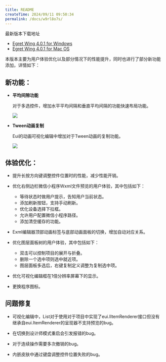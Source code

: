 ```yaml
---
title: README
createTime: 2024/09/11 09:50:34
permalink: /docs/w9rl8o7s/
---
```

最新版本下载地址

- [Egret Wing 4.0.1 for Windows](http://tool.egret-labs.org/EgretWing/electron/EgretWing-v4.0.1.exe?d=0707)
- [Egret Wing 4.0.1 for Mac OS](http://tool.egret-labs.org/EgretWing/electron/EgretWing-v4.0.1.dmg?d=0707)

本版本主要为用户体验优化以及部分情况下的性能提升，同时也进行了部分新功能添加，详情如下：

## 新功能：

- **平均间隙功能**

	对于多选控件，增加水平平均间隔和垂直平均间隔的功能快速布局功能。

	![](1.gif)

- **Tween动画复制**

	Eui的动画可视化编辑中增加对于Tween动画的复制功能。

	![](2.gif)

## 体验优化：

- 提升长按方向键调整控件位置时的性能，减少性能开销。

- 优化右侧边栏微信小程序Wxml文件预览的用户体验，其中包括如下：

	- 等待状态时做用户提示，告知用户当前状态。
	- 添加刷新按钮，支持手动刷新。
	- 优化设备选择下拉框。
	- 允许用户配置微信小程序路径。
	- 添加清空缓存的功能。

- Exml编辑器顶部动画标签与底部动画面板的切换，增加自动对应关系。

- 优化图层面板树的用户体验，其中包括如下：

	- 双击可以控制项目的展开与折叠。
	- 删除一个选中项则选中就近项。
	- 图层面板多选后，右键复制定义调整为复制选中项。

- 优化可视化编辑框在1倍分辨率屏幕下的显示。

- 更换程序图标。

## 问题修复

- 可视化编辑中，List对于使用对于项目中实现了eui.IItemRenderer接口但没有继承自eui.ItemRenderer的呈现器不支持预览的bug。

- 在切换到设计师模式重启会引发报错的bug。

- 对于连续操作需要多次撤销的bug。

- 内嵌皮肤中通过键盘调整控件位置失败的bug。
